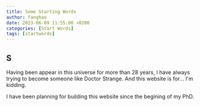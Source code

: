 ```yaml
---
title: Some Starting Words
author: fanghao
date: 2023-06-09 11:55:00 +0200
categories: [Start Words]
tags: [startwords]
---
```

## S
Having been appear in this universe for more than 28 years, I have always trying to become someone like Doctor Strange. And this website is for... I'm kidding.

I have been planning for building this website since the begining of my PhD.
